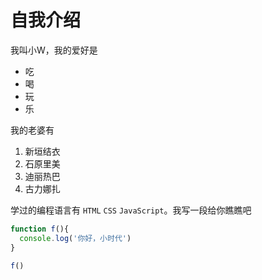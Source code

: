 # 自我介绍

我叫小W，我的爱好是 

* 吃
* 喝
* 玩
* 乐

我的老婆有

1. 新垣结衣
2. 石原里美
3. 迪丽热巴
4. 古力娜扎

学过的编程语言有 `HTML` `CSS` `JavaScript`。我写一段给你瞧瞧吧

```javascript
function f(){
  console.log('你好，小时代')
}

f()
```
